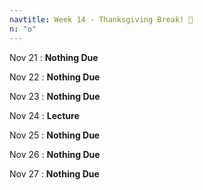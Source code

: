 ```yaml
---
navtitle: Week 14 - Thanksgiving Break! 🦃
n: "o"
---
```


Nov 21
: **Nothing Due**

Nov 22
: **Nothing Due**

Nov 23
: **Nothing Due**

Nov 24
: **Lecture**

Nov 25
: **Nothing Due**

Nov 26
: **Nothing Due**

Nov 27
: **Nothing Due**

